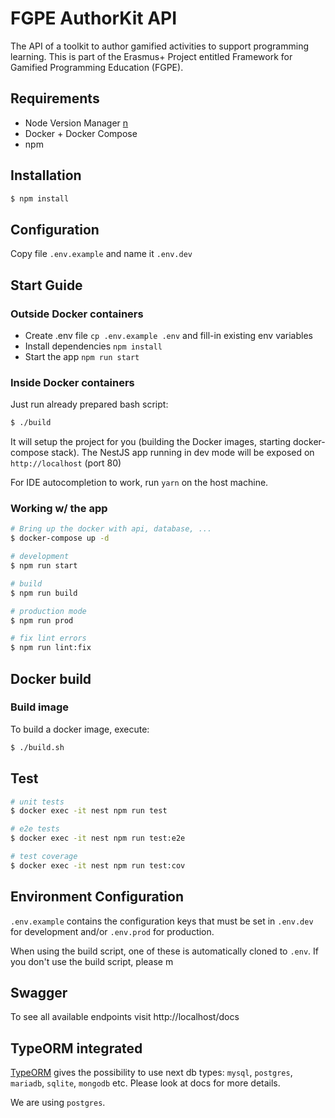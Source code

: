 # FGPE AuthorKit API

The API of a toolkit to author gamified activities to support programming learning. This is part of the Erasmus+ Project entitled Framework for Gamified Programming Education (FGPE).

## Requirements

* Node Version Manager [n](https://www.npmjs.com/package/n)
* Docker + Docker Compose
* npm

## Installation

```bash
$ npm install
```

## Configuration

Copy file `.env.example` and name it `.env.dev`

## Start Guide

### Outside Docker containers

- Create .env file `cp .env.example .env` and fill-in existing env variables
- Install dependencies `npm install`
- Start the app `npm run start`

### Inside Docker containers

Just run already prepared bash script:
```bash
$ ./build
```
It will setup the project for you (building the Docker images, starting docker-compose stack).
The NestJS app running in dev mode will be exposed on `http://localhost` (port 80)

For IDE autocompletion to work, run `yarn` on the host machine.

### Working w/ the app

```bash
# Bring up the docker with api, database, ...
$ docker-compose up -d

# development
$ npm run start

# build
$ npm run build

# production mode
$ npm run prod

# fix lint errors
$ npm run lint:fix
```

## Docker build

### Build image

To build a docker image, execute:

```bash
$ ./build.sh
```

## Test

```bash
# unit tests
$ docker exec -it nest npm run test

# e2e tests
$ docker exec -it nest npm run test:e2e

# test coverage
$ docker exec -it nest npm run test:cov
```

## Environment Configuration

`.env.example` contains the configuration keys that must be set in `.env.dev` for development and/or
`.env.prod` for production.

When using the build script, one of these is automatically cloned to `.env`. If you don't use the
build script, please m

## Swagger

To see all available endpoints visit http://localhost/docs

## TypeORM integrated

[TypeORM](http://typeorm.io/) gives the possibility to use next db types:
`mysql`, `postgres`, `mariadb`, `sqlite`, `mongodb` etc. Please look at docs for more details.

We are using `postgres`.


